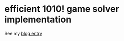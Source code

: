 # efficient 1010! game solver implementation

See my [blog entry](https://blog.coelho.net/1010-analysis/)
